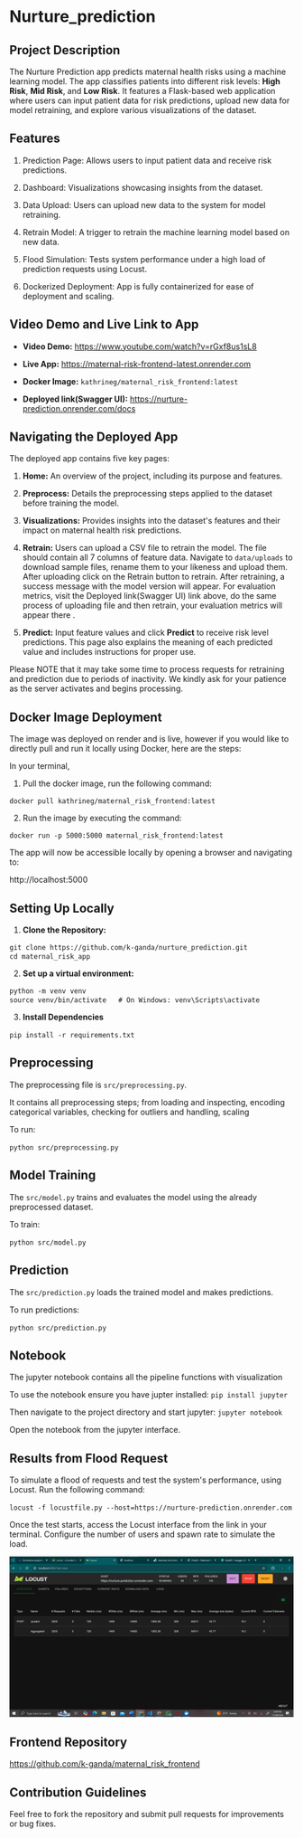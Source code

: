 # Nurture_prediction

## Project Description

The Nurture Prediction app predicts maternal health risks using a machine learning model. The app classifies patients into different risk levels: **High Risk**, **Mid Risk**, and **Low Risk**. It features a Flask-based web application where users can input patient data for risk predictions, upload new data for model retraining, and explore various visualizations of the dataset.

## Features

1. Prediction Page: Allows users to input patient data and receive risk predictions.

2. Dashboard: Visualizations showcasing insights from the dataset.

3. Data Upload: Users can upload new data to the system for model retraining.

4. Retrain Model: A trigger to retrain the machine learning model based on new data.

5. Flood Simulation: Tests system performance under a high load of prediction requests using Locust.

6. Dockerized Deployment: App is fully containerized for ease of deployment and scaling.

## Video Demo and Live Link to App

- **Video Demo:** https://www.youtube.com/watch?v=rGxf8us1sL8

- **Live App:** https://maternal-risk-frontend-latest.onrender.com

- **Docker Image:** `kathrineg/maternal_risk_frontend:latest`

- **Deployed link(Swagger UI):** https://nurture-prediction.onrender.com/docs

## Navigating the Deployed App

The deployed app contains five key pages:

1. **Home:** An overview of the project, including its purpose and features.

2. **Preprocess:** Details the preprocessing steps applied to the dataset before training the model.

3. **Visualizations:** Provides insights into the dataset's features and their impact on maternal health risk predictions.

4. **Retrain:** Users can upload a CSV file to retrain the model. The file should contain all 7 columns of feature data. Navigate to `data/uploads` to download sample files, rename them to your likeness and upload them. After uploading click on the Retrain button to retrain. After retraining, a success message with the model version will appear. For evaluation metrics, visit the Deployed link(Swagger UI) link above, do the same process of uploading file and then retrain, your evaluation metrics will appear there .

5. **Predict:** Input feature values and click **Predict** to receive risk level predictions. This page also explains the meaning of each predicted value and includes instructions for proper use.

Please NOTE that it may take some time to process requests for retraining and prediction due to periods of inactivity. We kindly ask for your patience as the server activates and begins processing.

## Docker Image Deployment

The image was deployed on render and is live, however if you would like to directly pull and run it locally using Docker, here are the steps:

In your terminal,

1. Pull the docker image, run the following command:

```
docker pull kathrineg/maternal_risk_frontend:latest
```

2. Run the image by executing the command:

```
docker run -p 5000:5000 maternal_risk_frontend:latest
```

The app will now be accessible locally by opening a browser and navigating to:

http://localhost:5000

## Setting Up Locally

1. **Clone the Repository:**

```
git clone https://github.com/k-ganda/nurture_prediction.git
cd maternal_risk_app
```

2. **Set up a virtual environment:**

```
python -m venv venv
source venv/bin/activate   # On Windows: venv\Scripts\activate
```

3. **Install Dependencies**

`pip install -r requirements.txt`

## Preprocessing

The preprocessing file is `src/preprocessing.py`.

It contains all preprocessing steps; from loading and inspecting, encoding categorical variables, checking for outliers and handling,
scaling

To run:

`python src/preprocessing.py`

## Model Training

The `src/model.py` trains and evaluates the model using the already preprocessed dataset.

To train:

`python src/model.py`

## Prediction

The `src/prediction.py` loads the trained model and makes predictions.

To run predictions:

`python src/prediction.py`

## Notebook

The jupyter notebook contains all the pipeline functions with visualization

To use the notebook ensure you have jupter installed: `pip install jupyter`

Then navigate to the project directory and start jupyter: `jupyter notebook`

Open the notebook from the jupyter interface.

## Results from Flood Request

To simulate a flood of requests and test the system's performance, using Locust. Run the following command:

`locust -f locustfile.py --host=https://nurture-prediction.onrender.com`

Once the test starts, access the Locust interface from the link in your terminal. Configure the number of users and spawn rate to simulate the load.

![Alt text](image.png)

## Frontend Repository

https://github.com/k-ganda/maternal_risk_frontend

## Contribution Guidelines

Feel free to fork the repository and submit pull requests for improvements or bug fixes.
